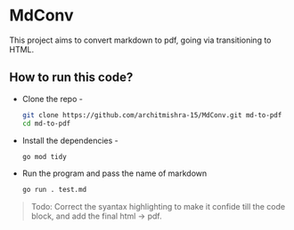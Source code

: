 # MdConv

This project aims to convert markdown to pdf, going via transitioning to HTML.

## How to run this code?

- Clone the repo -
    ```bash
    git clone https://github.com/architmishra-15/MdConv.git md-to-pdf
    cd md-to-pdf
    ```

- Install the dependencies -
    ```bash
    go mod tidy
    ```

- Run the program and pass the name of markdown
    ```bash
    go run . test.md
    ```

> Todo: Correct the syantax highlighting to make it confide till the code block, and add the final html -> pdf.
